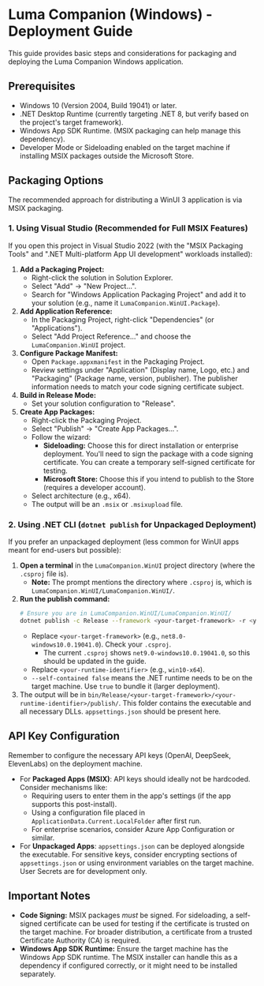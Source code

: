 # Luma Companion (Windows) - Deployment Guide

This guide provides basic steps and considerations for packaging and deploying the Luma Companion Windows application.

## Prerequisites
*   Windows 10 (Version 2004, Build 19041) or later.
*   .NET Desktop Runtime (currently targeting .NET 8, but verify based on the project's target framework).
*   Windows App SDK Runtime. (MSIX packaging can help manage this dependency).
*   Developer Mode or Sideloading enabled on the target machine if installing MSIX packages outside the Microsoft Store.

## Packaging Options

The recommended approach for distributing a WinUI 3 application is via MSIX packaging.

### 1. Using Visual Studio (Recommended for Full MSIX Features)

If you open this project in Visual Studio 2022 (with the "MSIX Packaging Tools" and ".NET Multi-platform App UI development" workloads installed):

1.  **Add a Packaging Project:**
    *   Right-click the solution in Solution Explorer.
    *   Select "Add" -> "New Project...".
    *   Search for "Windows Application Packaging Project" and add it to your solution (e.g., name it `LumaCompanion.WinUI.Package`).
2.  **Add Application Reference:**
    *   In the Packaging Project, right-click "Dependencies" (or "Applications").
    *   Select "Add Project Reference..." and choose the `LumaCompanion.WinUI` project.
3.  **Configure Package Manifest:**
    *   Open `Package.appxmanifest` in the Packaging Project.
    *   Review settings under "Application" (Display name, Logo, etc.) and "Packaging" (Package name, version, publisher). The publisher information needs to match your code signing certificate subject.
4.  **Build in Release Mode:**
    *   Set your solution configuration to "Release".
5.  **Create App Packages:**
    *   Right-click the Packaging Project.
    *   Select "Publish" -> "Create App Packages...".
    *   Follow the wizard:
        *   **Sideloading:** Choose this for direct installation or enterprise deployment. You'll need to sign the package with a code signing certificate. You can create a temporary self-signed certificate for testing.
        *   **Microsoft Store:** Choose this if you intend to publish to the Store (requires a developer account).
    *   Select architecture (e.g., x64).
    *   The output will be an `.msix` or `.msixupload` file.

### 2. Using .NET CLI (`dotnet publish` for Unpackaged Deployment)

If you prefer an unpackaged deployment (less common for WinUI apps meant for end-users but possible):

1.  **Open a terminal** in the `LumaCompanion.WinUI` project directory (where the `.csproj` file is).
    *   **Note:** The prompt mentions the directory where `.csproj` is, which is `LumaCompanion.WinUI/LumaCompanion.WinUI/`.
2.  **Run the publish command:**
    ```bash
    # Ensure you are in LumaCompanion.WinUI/LumaCompanion.WinUI/
    dotnet publish -c Release --framework <your-target-framework> -r <your-runtime-identifier> --self-contained false
    ```
    *   Replace `<your-target-framework>` (e.g., `net8.0-windows10.0.19041.0`). Check your `.csproj`.
        *   The current `.csproj` shows `net9.0-windows10.0.19041.0`, so this should be updated in the guide.
    *   Replace `<your-runtime-identifier>` (e.g., `win10-x64`).
    *   `--self-contained false` means the .NET runtime needs to be on the target machine. Use `true` to bundle it (larger deployment).
3.  The output will be in `bin/Release/<your-target-framework>/<your-runtime-identifier>/publish/`. This folder contains the executable and all necessary DLLs. `appsettings.json` should be present here.

## API Key Configuration

Remember to configure the necessary API keys (OpenAI, DeepSeek, ElevenLabs) on the deployment machine.
*   For **Packaged Apps (MSIX)**: API keys should ideally not be hardcoded. Consider mechanisms like:
    *   Requiring users to enter them in the app's settings (if the app supports this post-install).
    *   Using a configuration file placed in `ApplicationData.Current.LocalFolder` after first run.
    *   For enterprise scenarios, consider Azure App Configuration or similar.
*   For **Unpackaged Apps**: `appsettings.json` can be deployed alongside the executable. For sensitive keys, consider encrypting sections of `appsettings.json` or using environment variables on the target machine. User Secrets are for development only.

## Important Notes
*   **Code Signing:** MSIX packages *must* be signed. For sideloading, a self-signed certificate can be used for testing if the certificate is trusted on the target machine. For broader distribution, a certificate from a trusted Certificate Authority (CA) is required.
*   **Windows App SDK Runtime:** Ensure the target machine has the Windows App SDK runtime. The MSIX installer can handle this as a dependency if configured correctly, or it might need to be installed separately.
